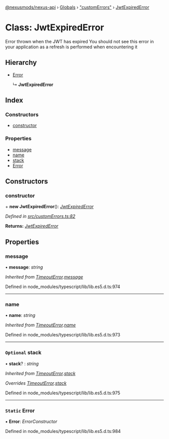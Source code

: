 [@nexusmods/nexus-api](../README.md) › [Globals](../globals.md) › ["customErrors"](../modules/_customerrors_.md) › [JwtExpiredError](_customerrors_.jwtexpirederror.md)

# Class: JwtExpiredError

Error thrown when the JWT has expired
You should not see this error in your application as a refresh is performed when encountering it

## Hierarchy

* [Error](_customerrors_.timeouterror.md#static-error)

  ↳ **JwtExpiredError**

## Index

### Constructors

* [constructor](_customerrors_.jwtexpirederror.md#constructor)

### Properties

* [message](_customerrors_.jwtexpirederror.md#message)
* [name](_customerrors_.jwtexpirederror.md#name)
* [stack](_customerrors_.jwtexpirederror.md#optional-stack)
* [Error](_customerrors_.jwtexpirederror.md#static-error)

## Constructors

###  constructor

\+ **new JwtExpiredError**(): *[JwtExpiredError](_customerrors_.jwtexpirederror.md)*

*Defined in [src/customErrors.ts:82](https://github.com/Nexus-Mods/node-nexus-api/blob/master/src/customErrors.ts#L82)*

**Returns:** *[JwtExpiredError](_customerrors_.jwtexpirederror.md)*

## Properties

###  message

• **message**: *string*

*Inherited from [TimeoutError](_customerrors_.timeouterror.md).[message](_customerrors_.timeouterror.md#message)*

Defined in node_modules/typescript/lib/lib.es5.d.ts:974

___

###  name

• **name**: *string*

*Inherited from [TimeoutError](_customerrors_.timeouterror.md).[name](_customerrors_.timeouterror.md#name)*

Defined in node_modules/typescript/lib/lib.es5.d.ts:973

___

### `Optional` stack

• **stack**? : *string*

*Inherited from [TimeoutError](_customerrors_.timeouterror.md).[stack](_customerrors_.timeouterror.md#optional-stack)*

*Overrides [TimeoutError](_customerrors_.timeouterror.md).[stack](_customerrors_.timeouterror.md#optional-stack)*

Defined in node_modules/typescript/lib/lib.es5.d.ts:975

___

### `Static` Error

▪ **Error**: *ErrorConstructor*

Defined in node_modules/typescript/lib/lib.es5.d.ts:984
